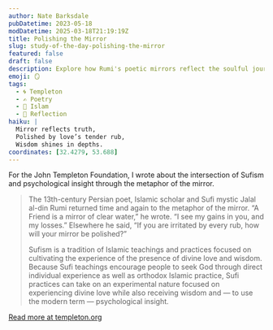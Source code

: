 ```yaml
---
author: Nate Barksdale
pubDatetime: 2023-05-18
modDatetime: 2025-03-18T21:19:19Z
title: Polishing the Mirror
slug: study-of-the-day-polishing-the-mirror
featured: false
draft: false
description: Explore how Rumi's poetic mirrors reflect the soulful journey of Sufism, blending divine love with psychological insights.
emoji: 🪞
tags:
  - 🌀 Templeton
  - ✍️ Poetry
  - 🌙 Islam
  - 🌅 Reflection
haiku: |
  Mirror reflects truth,
  Polished by love’s tender rub,
  Wisdom shines in depths.
coordinates: [32.4279, 53.688]
---
```


For the John Templeton Foundation, I wrote about the intersection of Sufism and psychological insight through the metaphor of the mirror.

> The 13th-century Persian poet, Islamic scholar and Sufi mystic Jalal al-din Rumi returned time and again to the metaphor of the mirror. “A Friend is a mirror of clear water,” he wrote. “I see my gains in you, and my losses.” Elsewhere he said, “If you are irritated by every rub, how will your mirror be polished?”
>
> Sufism is a tradition of Islamic teachings and practices focused on cultivating the experience of the presence of divine love and wisdom. Because Sufi teachings encourage people to seek God through direct individual experience as well as orthodox Islamic practice, Sufi practices can take on an experimental nature focused on experiencing divine love while also receiving wisdom and — to use the modern term — psychological insight.

[Read more at templeton.org](https://www.templeton.org/news/polishing-the-mirror)
